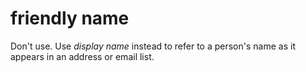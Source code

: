 # friendly name

Don't use. Use *display name* instead to refer to a person's name as it appears in an address or email list.
